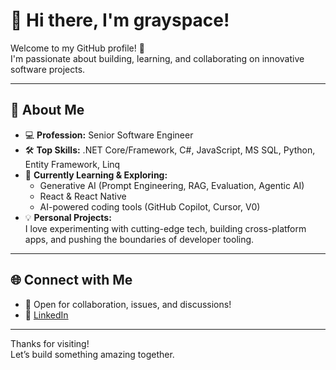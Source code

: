 # 👋 Hi there, I'm grayspace!

Welcome to my GitHub profile! 🚀  
I'm passionate about building, learning, and collaborating on innovative software projects.

---

## 🌟 About Me

- 💻 **Profession:** Senior Software Engineer
- 🛠️ **Top Skills:** .NET Core/Framework, C#, JavaScript, MS SQL, Python, Entity Framework, Linq
- 🌱 **Currently Learning & Exploring:**  
  - Generative AI (Prompt Engineering, RAG, Evaluation, Agentic AI)
  - React & React Native  
  - AI-powered coding tools (GitHub Copilot, Cursor, V0)
- 💡 **Personal Projects:**  
  I love experimenting with cutting-edge tech, building cross-platform apps, and pushing the boundaries of developer tooling.

---

## 🌐 Connect with Me

- 💬 Open for collaboration, issues, and discussions!
- 💼 [LinkedIn](https://www.linkedin.com/in/grayhamilton/)

---

Thanks for visiting!  
Let’s build something amazing together.
